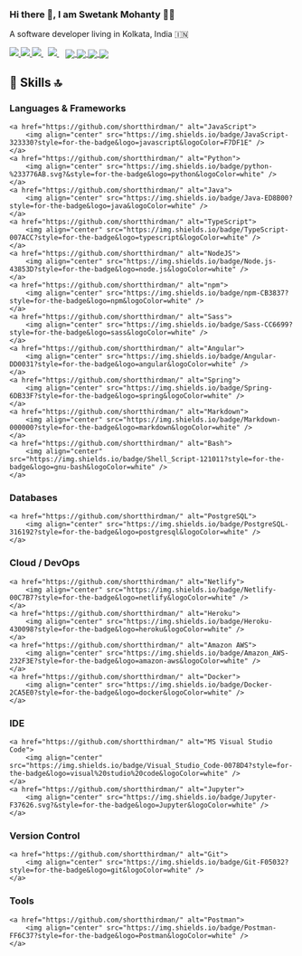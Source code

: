 ### Hi there 👋, I am Swetank Mohanty 👨‍💻

A software developer living in Kolkata, India :india:

<a href="https://api.whatsapp.com/send?phone=919007636266&text=Hello%20Swetank,%20I%20got%20your%20contact%20from%20your%20Github%20profile" alt="Connect on Whatsapp"> 
    <img src="https://img.shields.io/badge/WHATSAPP-%2325D366.svg?&style=for-the-badge&logo=whatsapp&logoColor=white" /> 
</a>
<a href="https://www.twitter.com/ShortThirdMan93" alt="Follow Me on Twitter"> 
    <img src="https://img.shields.io/badge/twitter-%231DA1F2.svg?&style=for-the-badge&logo=twitter&logoColor=white" />
</a>
<a href="https://www.linkedin.com/in/shortthirdman" alt="Connect on LinkedIn"> 
  <img src="https://img.shields.io/badge/linkedin-%230077B5.svg?&style=for-the-badge&logo=linkedin&logoColor=white" />
</a>&nbsp;
<a href="mailto:swetank.mohanty@outlook.com">
  <img src="https://img.shields.io/badge/email%20me-%23D14836.svg?&style=for-the-badge&logo=gmail&logoColor=white" />
</a>&nbsp;&nbsp;

<a href="https://github.com/shortthirdman" alt="GitHub Profile Stats">
  <img align="center" src="https://github-readme-stats.vercel.app/api/?username=shortthirdman&show_icons=true&count_private=true&theme=yeblu&include_all_commits=true" />
</a>
<a href="https://github.com/shortthirdman" alt="Top Langs">
  <img align="center" src="https://github-readme-stats.vercel.app/api/top-langs/?username=shortthirdman&langs_count=10&theme=yeblu&layout=compact" />
</a>

<!-- 
[![shortthirdman's GitHub Streak](https://github-readme-streak-stats.herokuapp.com/?user=Naereen&theme=blue-green)](https://github.com/shortthirdman/shortthirdman)
-->
<a href="https://github.com/shortthirdman/shortthirdman" alt="GitHub Streak">
    <img align="center" src="https://github-readme-streak-stats.herokuapp.com/?user=shortthirdman&theme=blue-green" />
</a>

<a href="https://github.com/shortthirdman" alt="Wakatime Stats">
    <img align="center" src="https://github-readme-stats.vercel.app/api/wakatime?username=shortthirdman&hide_progress=false&theme=yeblu" />
</a>

## 🚀 Skills 🔝

### Languages & Frameworks

	<a href="https://github.com/shortthirdman/" alt="JavaScript">
		<img align="center" src="https://img.shields.io/badge/JavaScript-323330?style=for-the-badge&logo=javascript&logoColor=F7DF1E" />
	</a>
	<a href="https://github.com/shortthirdman/" alt="Python">
		<img align="center" src="https://img.shields.io/badge/python-%233776AB.svg?&style=for-the-badge&logo=python&logoColor=white" />
	</a>
	<a href="https://github.com/shortthirdman/" alt="Java">
		<img align="center" src="https://img.shields.io/badge/Java-ED8B00?style=for-the-badge&logo=java&logoColor=white" />
	</a>
	<a href="https://github.com/shortthirdman/" alt="TypeScript">
		<img align="center" src="https://img.shields.io/badge/TypeScript-007ACC?style=for-the-badge&logo=typescript&logoColor=white" />
	</a>
	<a href="https://github.com/shortthirdman/" alt="NodeJS">
		<img align="center" src="https://img.shields.io/badge/Node.js-43853D?style=for-the-badge&logo=node.js&logoColor=white" />
	</a>
	<a href="https://github.com/shortthirdman/" alt="npm">
		<img align="center" src="https://img.shields.io/badge/npm-CB3837?style=for-the-badge&logo=npm&logoColor=white" />
	</a>
	<a href="https://github.com/shortthirdman/" alt="Sass">
		<img align="center" src="https://img.shields.io/badge/Sass-CC6699?style=for-the-badge&logo=sass&logoColor=white" />
	</a>
	<a href="https://github.com/shortthirdman/" alt="Angular">
		<img align="center" src="https://img.shields.io/badge/Angular-DD0031?style=for-the-badge&logo=angular&logoColor=white" />
	</a>
	<a href="https://github.com/shortthirdman/" alt="Spring">
		<img align="center" src="https://img.shields.io/badge/Spring-6DB33F?style=for-the-badge&logo=spring&logoColor=white" />
	</a>
	<a href="https://github.com/shortthirdman/" alt="Markdown">
		<img align="center" src="https://img.shields.io/badge/Markdown-000000?style=for-the-badge&logo=markdown&logoColor=white" />
	</a>
	<a href="https://github.com/shortthirdman/" alt="Bash">
		<img align="center" src="https://img.shields.io/badge/Shell_Script-121011?style=for-the-badge&logo=gnu-bash&logoColor=white" />
	</a>

### Databases

	<a href="https://github.com/shortthirdman/" alt="PostgreSQL">
		<img align="center" src="https://img.shields.io/badge/PostgreSQL-316192?style=for-the-badge&logo=postgresql&logoColor=white" />
	</a>

### Cloud / DevOps

	<a href="https://github.com/shortthirdman/" alt="Netlify">
		<img align="center" src="https://img.shields.io/badge/Netlify-00C7B7?style=for-the-badge&logo=netlify&logoColor=white" />
	</a>
	<a href="https://github.com/shortthirdman/" alt="Heroku">
		<img align="center" src="https://img.shields.io/badge/Heroku-430098?style=for-the-badge&logo=heroku&logoColor=white" />
	</a>
	<a href="https://github.com/shortthirdman/" alt="Amazon AWS">
		<img align="center" src="https://img.shields.io/badge/Amazon_AWS-232F3E?style=for-the-badge&logo=amazon-aws&logoColor=white" />
	</a>
	<a href="https://github.com/shortthirdman/" alt="Docker">
		<img align="center" src="https://img.shields.io/badge/Docker-2CA5E0?style=for-the-badge&logo=docker&logoColor=white" />
	</a>

### IDE

	<a href="https://github.com/shortthirdman/" alt="MS Visual Studio Code">
		<img align="center" src="https://img.shields.io/badge/Visual_Studio_Code-0078D4?style=for-the-badge&logo=visual%20studio%20code&logoColor=white" />
	</a>	
	<a href="https://github.com/shortthirdman/" alt="Jupyter">
		<img align="center" src="https://img.shields.io/badge/Jupyter-F37626.svg?&style=for-the-badge&logo=Jupyter&logoColor=white" />
	</a>


### Version Control

	<a href="https://github.com/shortthirdman/" alt="Git">
		<img align="center" src="https://img.shields.io/badge/Git-F05032?style=for-the-badge&logo=git&logoColor=white" />
	</a>

### Tools

	<a href="https://github.com/shortthirdman/" alt="Postman">
		<img align="center" src="https://img.shields.io/badge/Postman-FF6C37?style=for-the-badge&logo=Postman&logoColor=white" />
	</a>

<!--
<a href="https://github.com/shortthirdman/" alt="">
	<img align="center" src="" />
</a>
<a href="https://github.com/shortthirdman/" alt="">
	<img align="center" src="" />
</a>
<a href="https://github.com/shortthirdman/" alt="">
	<img align="center" src="" />
</a>

<img src="https://img.shields.io/badge/react-%2361DAFB.svg?&style=for-the-badge&logo=react&logoColor=white" /> <img src="https://img.shields.io/badge/php-%23777BB4.svg?&style=for-the-badge&logo=php&logoColor=white" /> <img src="https://img.shields.io/badge/flutter-%2302569B.svg?&style=for-the-badge&logo=flutter&logoColor=white" />
[![shortthirdman's wakatime stats](https://github-readme-stats.vercel.app/api/wakatime?username=shortthirdman)](https://github.com/shortthirdman)
-->

<!--
**shortthirdman/shortthirdman** is a ✨ _special_ ✨ repository because its `README.md` (this file) appears on your GitHub profile.

Here are some ideas to get you started:

- 🔭 I’m currently working on ...
- 🌱 I’m currently learning ...
- 👯 I’m looking to collaborate on ...
- 🤔 I’m looking for help with ...
- 💬 Ask me about ...
- 📫 How to reach me: ...
- 😄 Pronouns: ...
- ⚡ Fun fact: ...

- 🔭 I’m currently working on any random project ideas
- 🌱 I’m currently learning **Python, Flutter, GraphQL, React.js, DevOps**
- 👯 I’m looking to collaborate on software developments 
- 🌋 I’m always looking for challenging work oppurtunities ahead.
- 🤔 I’m looking for help with Mobile Application Development, ML with Python, DevOps
- 💬 Ask me about Front-end web technologies, Web development frameworks
- 📫 How to reach me: Drop me a message to my <a href="mailto:swetank.mohanty@outlook.com">inbox</a> or via <a href="https://wa.me/919007636266&text=" target="_blank" rel="noopener noreferrer">WhatsApp</a> / <a href="https://t.me/shortthirdman" target="_blank" rel="noopener noreferrer">Telegram</a>
-->

